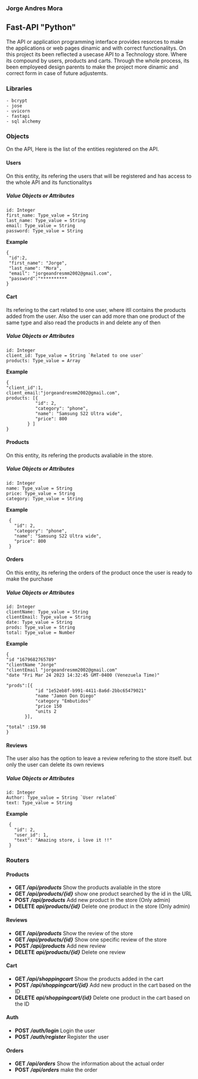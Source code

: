 ### Jorge Andres Mora


## Fast-API "Python" 

The API or application programming interface provides resorces to make the applications or web pages dinamic and with correct functionalitys.
On this project its been reflected a usecase API to a Technology store. Where its compound by users, products and carts. Through the whole process, its been employeed design parents to make the project more dinamic and correct form in case of future adjustemts. 

### Libraries 
```
- bcrypt 
- jose 
- uvicorn 
- fastapi
- sql alchemy
```


### Objects 
On the API, Here is the list of the entities registered on the API. 
 #### Users
 On this entity, its refering the users that will be registered and has access to the whole API and its functionalitys
 ##### Value Objects or Attributes 
 ```
 id: Integer
first_name: Type_value = String
last_name: Type_value = String
email: Type_value = String
password: Type_value = String
```

**Example**
 ```
{
  "id":2,   
  "first_name": "Jorge",
  "last_name": "Mora",
  "email": "jorgeandresmm2002@gmail.com", 
  "password":"**********
}
```

 #### Cart
Its refering to the cart related to one user, where itll contains the products added from the user. Also the user can add more than one product of the same type and also read the products in and delete any of then
 ##### Value Objects or Attributes 
 ```
 id: Integer
client_id: Type_value = String `Related to one user`
products: Type_value = Array 
```

**Example**
 ```
{
"client_id":1, 
client_email:"jorgeandresmm2002@gmail.com", 
products: [{
            "id": 2,
            "category": "phone",
            "name": "Samsung S22 Ultra wide",
            "price": 800
         } ]
}
```

 #### Products
 On this entity, its refering the products avaliable in the store.
 ##### Value Objects or Attributes 
 ```
 id: Integer
name: Type_value = String
price: Type_value = String
category: Type_value = String
```

**Example**
 ```
  {
    "id": 2,
    "category": "phone",
    "name": "Samsung S22 Ultra wide",
    "price": 800
  }
```

 #### Orders
 On this entity, its refering the orders of the product once the user is ready to make the purchase
 ##### Value Objects or Attributes 
 ```
 id: Integer
clientName: Type_value = String
clientEmail: Type_value = String
date: Type_value = String
prods: Type_value = String
total: Type_value = Number
```
**Example**
 ```
{
"id "1679682765789"
"clientName "Jorge"
"clientEmail "jorgeandresmm2002@gmail.com"
"date "Fri Mar 24 2023 14:32:45 GMT-0400 (Venezuela Time)"

"prods":[{
            "id "1e52eb8f-b991-4411-8a6d-2bbc65479021"
            "name "Jamon Don Diego"
            "category "Embutidos"
            "price 150
            "units 2
        }], 
        
"total" :159.98
}
```

 #### Reviews
 The user also has the option to leave a review refering to the store itself. but only the user can delete its own reviews
 ##### Value Objects or Attributes 
 ```
 id: Integer
Author: Type_value = String `User related` 
text: Type_value = String 
```

**Example**
 ```
  {
    "id": 2,
    "user_id": 1,
    "text": "Amazing store, i love it !!"
  }
```
### Routers 
#### Products
- **GET** ***/api/products*** Show the products avaliable in the store
- **GET** ***/api/products/{id}*** show one product searched by the id in the URL
- **POST** ***/api/products*** Add new product in the store (Only admin) 
- **DELETE** ***api/products/{id}*** Delete one product in the store (Only admin)

#### Reviews
- **GET** ***/api/products*** Show the review of the store
- **GET** ***/api/products/{id}*** Show one specific review of the store
- **POST** ***/api/products*** Add new review
- **DELETE** ***api/products/{id}*** Delete one review

#### Cart
- **GET** ***/api/shoppingcart*** Show the products added in the cart
- **POST** ***/api/shoppingcart/{id}*** Add new product in the cart based on the ID
- **DELETE** ***api/shoppingcart/{id}*** Delete one product in the cart based on the ID

#### Auth
- **POST** ***/auth/login*** Login the user
- **POST** ***/auth/register*** Register the user

#### Orders
- **GET** ***/api/orders*** Show the information about the actual order
- **POST** ***/api/orders*** make the order
